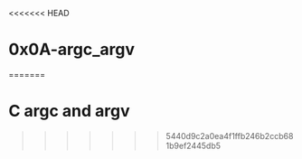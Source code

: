 <<<<<<< HEAD
# 0x0A-argc_argv
=======
# C argc and argv

>>>>>>> 5440d9c2a0ea4f1ffb246b2ccb681b9ef2445db5
